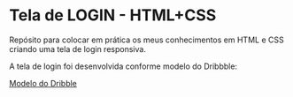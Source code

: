 # Tela de LOGIN - HTML+CSS

Repósito para colocar em prática os meus conhecimentos em HTML e CSS criando uma tela de login responsiva.

A tela de login foi desenvolvida conforme modelo do Dribbble:

<a href="https://dribbble.com/shots/14701556-LOGIN" target="_blank">Modelo do Dribble</a>
